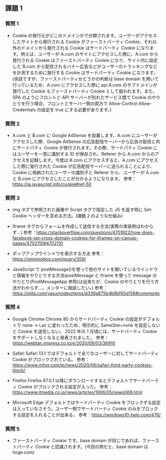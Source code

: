 ## 課題 1

### 質問 1

- Cookie の発行元がどこのドメインかで分類されます。ユーザーがアクセスしたサイトから発行される Cookie がファーストパーティ Cookie、それ以外のドメインから発行される Cookie はサードパーティ Cookie になります。例えば、ユーザーが A.com のサイトにアクセスした際に、A.com から発行される Cookie はファーストパーティ Cookie になり、サイト内に設定した B.com から配信されるバナー広告などがユーザーのトラッキングなどを計測するために発行する Cookie はサードパーティ Cookie になります。
  (余談ですが、ファーストパーティかどうかの判断は base domain を用いて行っているため、A.com にアクセスした際に api.A.com のサブドメインが発行した Cookie もファーストパーティ Cookie として扱われます。また、SPA のようにフロントと API サーバーが別れたサービス間で Cookie のやりとりを行う場合、フロントとサーバー側の両方で Allow-Control-Allow-Credentials の設定を true にする必要があります。)

### 質問 2

- A.com と B.com に Google AdSense を設置します。A.com にユーザーがアクセスした際、Google AdSense の広告配信サーバーから広告の配信と共にサードパティ Cookie が発行されます。その際、サードパティ Cookie にはユーザーを一意に識別する ID が保存され、Referer から A.com からのアクセスを記録します。今度は B.com にアクセスすると、A.com にアクセスした際に発行された Cookie が広告配信サーバーに送られることにより、Cookie に格納されたユーザーの識別子と Referer から、ユーザーが A.com と B.com にアクセスしたことが分かるようになります。
  参考：https://ja.javascript.info/cookie#ref-50

### 質問 3

- img タグで参照された画像や Script タグで指定した JS を返す時に Set-Cookie ヘッダーを含める方法。(課題 2 のような仕組み)

- iframe タグからフォームを作成して送信する方法(実際の実装例はわからず...)
  参考：https://stackoverflow.com/questions/4701922/how-does-facebook-set-cross-domain-cookies-for-iframes-on-canvas-pages/4702110#4702110

- ポップアップウインドウを表示する方法
  参考：https://gimmicklog.com/jquery/359/

- JavaScript で postMessage()を使って他のサイトを開いているウインドウと情報をやりとりする方法(postMessage と iframe を使って message のやりとり(PostMessageApp 参照)は出来たが、Cookie のやりとりを行う方法がわからず...。メンターに相談したい。)
  参考：https://qiita.com/yasumodev/items/d339a875b4b9bf65d156#comments

### 質問 4

- Google Chrome
  Chrome 80 からサードパーティ Cookie の設定がデフォルトで none -> Lax に変わったため、明示的に SameSite=none を設定しないと Cookie を送信しない。
  2022 年の 1 月頃には、サードパーティ Cookie をサポートしなくなると発表されました。
  参考：https://webtan.impress.co.jp/e/2020/09/03/36910

- Safari
  Safari 13.1 ではデフォルトで全てのユーザーに対してサードパーティ Cookie がブロックされている。
  参考：https://www.infoq.com/jp/news/2020/06/safari-third-party-cookies-block/

- Firefox
  Firefox 67.0.1 以降にダウンロードするとデフォルトでサードパーティ Cookie がブロックされる設定が入った。
  参考：https://www.itmedia.co.jp/news/articles/1906/05/news069.html

- Microsoft Edge
  デフォルトではサードパーティ Cookie をブロックする設定は入っていなさそう。ユーザー側でサードバーティ Cookie のみをブロックする設定を入れることが出来る。
  参考：https://windows10-help.com/476/

### 質問 5

- ファーストパーティ Cookie です。base domain が同じであれば、ファーストパーティ Cookie と認識されます。(今回の例だと、base domain は hoge.com)
